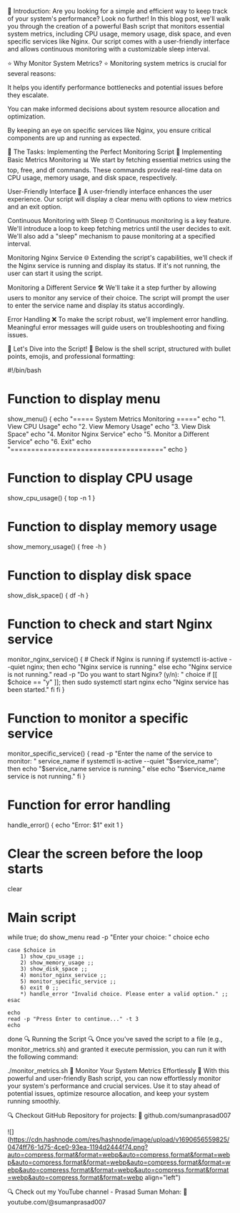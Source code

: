 📍 Introduction:
Are you looking for a simple and efficient way to keep track of your system's performance? Look no further! In this blog post, we'll walk you through the creation of a powerful Bash script that monitors essential system metrics, including CPU usage, memory usage, disk space, and even specific services like Nginx. Our script comes with a user-friendly interface and allows continuous monitoring with a customizable sleep interval.

⭐️ Why Monitor System Metrics? ⭐️
Monitoring system metrics is crucial for several reasons:

It helps you identify performance bottlenecks and potential issues before they escalate.

You can make informed decisions about system resource allocation and optimization.

By keeping an eye on specific services like Nginx, you ensure critical components are up and running as expected.

📜 The Tasks: Implementing the Perfect Monitoring Script 📜
Implementing Basic Metrics Monitoring 📊 We start by fetching essential metrics using the top, free, and df commands. These commands provide real-time data on CPU usage, memory usage, and disk space, respectively.

User-Friendly Interface 🤝 A user-friendly interface enhances the user experience. Our script will display a clear menu with options to view metrics and an exit option.

Continuous Monitoring with Sleep ⏰ Continuous monitoring is a key feature. We'll introduce a loop to keep fetching metrics until the user decides to exit. We'll also add a "sleep" mechanism to pause monitoring at a specified interval.

Monitoring Nginx Service 🌐 Extending the script's capabilities, we'll check if the Nginx service is running and display its status. If it's not running, the user can start it using the script.

Monitoring a Different Service 🛠️ We'll take it a step further by allowing users to monitor any service of their choice. The script will prompt the user to enter the service name and display its status accordingly.

Error Handling ❌ To make the script robust, we'll implement error handling. Meaningful error messages will guide users on troubleshooting and fixing issues.

📝 Let's Dive into the Script! 📝
Below is the shell script, structured with bullet points, emojis, and professional formatting:

#!/bin/bash

# Function to display menu
show_menu() {
    echo "===== System Metrics Monitoring ====="
    echo "1. View CPU Usage"
    echo "2. View Memory Usage"
    echo "3. View Disk Space"
    echo "4. Monitor Nginx Service"
    echo "5. Monitor a Different Service"
    echo "6. Exit"
    echo "====================================="
    echo
}

# Function to display CPU usage
show_cpu_usage() {
    top -n 1
}

# Function to display memory usage
show_memory_usage() {
    free -h
}

# Function to display disk space
show_disk_space() {
    df -h
}

# Function to check and start Nginx service
monitor_nginx_service() {
    # Check if Nginx is running
    if systemctl is-active --quiet nginx; then
        echo "Nginx service is running."
    else
        echo "Nginx service is not running."
        read -p "Do you want to start Nginx? (y/n): " choice
        if [[ $choice == "y" ]]; then
            sudo systemctl start nginx
            echo "Nginx service has been started."
        fi
    fi
}

# Function to monitor a specific service
monitor_specific_service() {
    read -p "Enter the name of the service to monitor: " service_name
    if systemctl is-active --quiet "$service_name"; then
        echo "$service_name service is running."
    else
        echo "$service_name service is not running."
    fi
}

# Function for error handling
handle_error() {
    echo "Error: $1"
    exit 1
}

# Clear the screen before the loop starts
clear

# Main script
while true; do
    show_menu
    read -p "Enter your choice: " choice
    echo

    case $choice in
        1) show_cpu_usage ;;
        2) show_memory_usage ;;
        3) show_disk_space ;;
        4) monitor_nginx_service ;;
        5) monitor_specific_service ;;
        6) exit 0 ;;
        *) handle_error "Invalid choice. Please enter a valid option." ;;
    esac

    echo
    read -p "Press Enter to continue..." -t 3
    echo
done
🔍 Running the Script 🔍
Once you've saved the script to a file (e.g., monitor_metrics.sh) and granted it execute permission, you can run it with the following command:

./monitor_metrics.sh
🎉 Monitor Your System Metrics Effortlessly 🎉
With this powerful and user-friendly Bash script, you can now effortlessly monitor your system's performance and crucial services. Use it to stay ahead of potential issues, optimize resource allocation, and keep your system running smoothly.

🔍 Checkout GitHub Repository for projects:
🔗 github.com/sumanprasad007

![](https://cdn.hashnode.com/res/hashnode/image/upload/v1690656559825/0474ff76-1d75-4ce0-93ea-1194d2444f74.png?auto=compress,format&format=webp&auto=compress,format&format=webp&auto=compress,format&format=webp&auto=compress,format&format=webp&auto=compress,format&format=webp&auto=compress,format&format=webp&auto=compress,format&format=webp align="left")

🔍 Check out my YouTube channel - Prasad Suman Mohan:
🔗 youtube.com/@sumanprasad007
